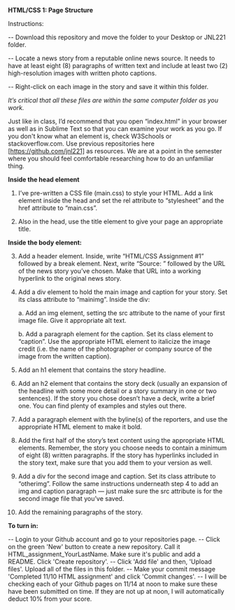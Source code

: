 **HTML/CSS 1: Page Structure**  

Instructions: 

-- Download this repository and move the folder to your Desktop or JNL221 folder.

-- Locate a news story from a reputable online news source. It needs to have at least eight (8) paragraphs of written text and include at least two (2) high-resolution images with written photo captions.

-- Right-click on each image in the story and save it within this folder.

*It’s critical that all these files are within the same computer folder as you work.*

Just like in class, I’d recommend that you open “index.html” in your browser as well as in Sublime Text so that you can examine your work as you go. If you don't know what an element is, check W3Schools or stackoverflow.com. Use previous repositories here [https://github.com/jnl221] as resources. We are at a point in the semester where you should feel comfortable researching how to do an unfamiliar thing.

 
**Inside the head element**

1. I’ve pre-written a CSS file (main.css) to style your HTML. Add a link element inside the head and set the rel attribute to “stylesheet” and the href attribute to “main.css”.

2. Also in the head, use the title element to give your page an appropriate title.

**Inside the body element:**  

3. Add a header element. Inside, write “HTML/CSS Assignment #1” followed by a break element. Next, write “Source: ” followed by the URL of the news story you’ve chosen. Make that URL into a working hyperlink to the original news story.

4. Add a div element to hold the main image and caption for your story. Set its class attribute to “mainimg”. Inside the div:

	a. Add an img element, setting the src attribute to the name of your first image file. Give it appropriate alt text.

	b. Add a paragraph element for the caption. Set its class element to “caption”. Use the appropriate HTML element to italicize the image credit (i.e. the name of the photographer or company source of the image from the written caption).

5. Add an h1 element that contains the story headline.

6. Add an h2 element that contains the story deck (usually an expansion of the headline with some more detail or a story summary in one or two sentences). If the story you chose doesn’t have a deck, write a brief one. You can find plenty of examples and styles out there.

7. Add a paragraph element with the byline(s) of the reporters, and use the appropriate HTML element to make it bold.

8. Add the first half of the story’s text content using the appropriate HTML elements. Remember, the story you choose needs to contain a minimum of eight (8) written paragraphs. If the story has hyperlinks included in the story text, make sure that you add them to your version as well. 

9. Add a div for the second image and caption. Set its class attribute to “otherimg”. Follow the same instructions underneath step 4 to add an img and caption paragraph — just make sure the src attribute is for the second image file that you’ve saved.

10. Add the remaining paragraphs of the story.

 

**To turn in:**

-- Login to your Github account and go to your repositories page.
-- Click on the green 'New' button to create a new repository. Call it HTML_assignment_YourLastName. Make sure it's public and add a README. Click 'Create repository'.
-- Click 'Add file' and then, 'Upload files'. Upload all of the files in this folder.
-- Make your commit message 'Completed 11/10 HTML assignment' and click 'Commit changes'.
-- I will be checking each of your Github pages on 11/14 at noon to make sure these have been submitted on time. If they are not up at noon, I will automatically deduct 10% from your score.
